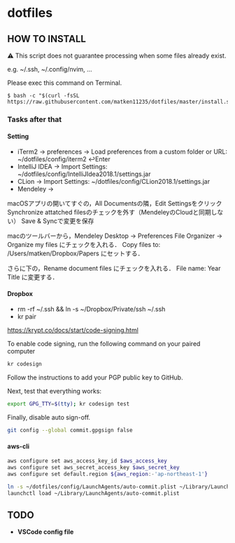 # dotfiles

## HOW TO INSTALL
:warning: This script does not guarantee processing when some files already exist.

e.g. ~/.ssh, ~/.config/nvim, ...


Please exec this command on Terminal.
```:Terminal.app
$ bash -c "$(curl -fsSL https://raw.githubusercontent.com/matken11235/dotfiles/master/install.sh)"
```
### Tasks after that
#### Setting
* iTerm2 -> preferences -> Load preferences from a custom folder or URL: ~/dotfiles/config/iterm2 ↩︎Enter
* IntelliJ IDEA -> Import Settings: ~/dotfiles/config/IntelliJIdea2018.1/settings.jar
* CLion -> Import Settings: ~/dotfiles/config/CLion2018.1/settings.jar
* Mendeley ->

macOSアプリの開いてすぐの，All Documentsの隣，Edit Settingsをクリック
Synchronize attatched filesのチェックを外す（MendeleyのCloudと同期しない）
Save & Syncで変更を保存

macのツールバーから，Mendeley Desktop -> Preferences
File Organizer -> Organize my files にチェックを入れる．
Copy files to: /Users/matken/Dropbox/Papers にセットする．

さらに下の，Rename document files にチェックを入れる．
File name: Year Title に変更する．


#### Dropbox
* rm -rf ~/.ssh && ln -s ~/Dropbox/Private/ssh ~/.ssh
* kr pair

https://krypt.co/docs/start/code-signing.html

To enable code signing, run the following command on your paired computer
```bash
kr codesign
```

Follow the instructions to add your PGP public key to GitHub.

Next, test that everything works:
```bash
export GPG_TTY=$(tty); kr codesign test
```

Finally, disable auto sign-off.
```bash
git config --global commit.gpgsign false
```


#### aws-cli
```bash
aws configure set aws_access_key_id $aws_access_key
aws configure set aws_secret_access_key $aws_secret_key
aws configure set default.region ${aws_region:-'ap-northeast-1'}
```

```bash
ln -s ~/dotfiles/config/LaunchAgents/auto-commit.plist ~/Library/LaunchAgents/auto-commit.plist
launchctl load ~/Library/LaunchAgents/auto-commit.plist
```

## TODO
* **VSCode config file**
